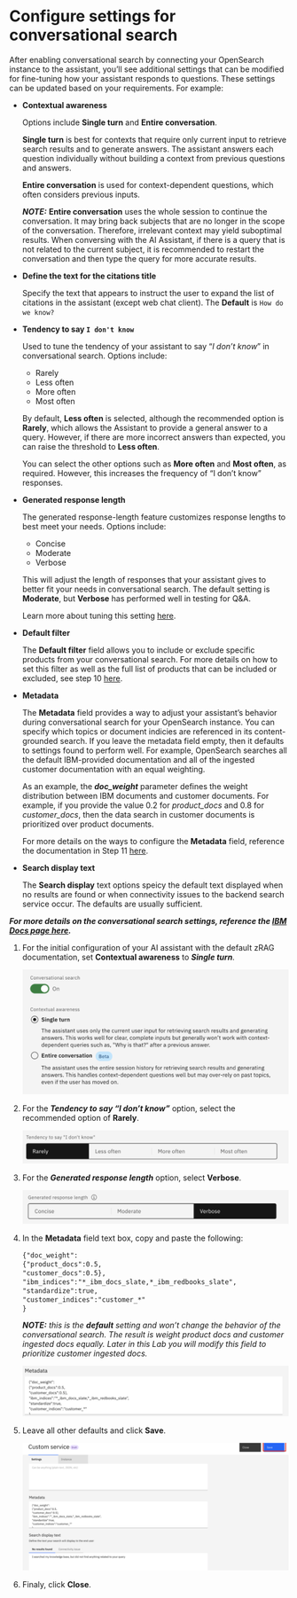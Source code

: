 # Configure settings for conversational search

After enabling conversational search by connecting your OpenSearch instance to the assistant, you’ll see additional settings that can be modified for fine-tuning how your assistant responds to questions. These settings can be updated based on your requirements. For example:

- **Contextual awareness**

    Options include **Single turn** and **Entire conversation**.

    **Single turn** is best for contexts that require only current input to retrieve search results and to generate answers. The assistant answers each question individually without building a context from previous questions and answers.

    **Entire conversation** is used for context-dependent questions, which often considers previous inputs. 
    
    ***NOTE:*** **Entire conversation** uses the whole session to continue the conversation. It may bring back subjects that are no longer in the scope of the conversation. Therefore, irrelevant context may yield suboptimal results. When conversing with the AI Assistant, if there is a query that is not related to the current subject, it is recommended to restart the conversation and then type the query for more accurate results.

- **Define the text for the citations title**

    Specify the text that appears to instruct the user to expand the list of citations in the assistant (except web chat client). The **Default** is `How do we know?`

- **Tendency to say `I don't know`**

    Used to tune the tendency of your assistant to say “*I don’t know*” in conversational search. Options include:

    - Rarely
    - Less often
    - More often
    - Most often

    By default, **Less often** is selected, although the recommended option is **Rarely**, which allows the Assistant to provide a general answer to a query. However, if there are more incorrect answers than expected, you can raise the threshold to **Less often**.

    You can select the other options such as **More often** and **Most often**, as required. However, this increases the frequency of “I don’t know” responses.

- **Generated response length**

    The generated response-length feature customizes response lengths to best meet your needs. Options include:

    - Concise
    - Moderate
    - Verbose

    This will adjust the length of responses that your assistant gives to better fit your needs in conversational search. The default setting is **Moderate**, but **Verbose** has performed well in testing for Q&A.

    Learn more about tuning this setting <a href="https://cloud.ibm.com/docs/watson-assistant/watson-assistant?topic=watson-assistant-conversational-search#tuning-the-generated-response-length-in-conversational-search" target="_blank">here</a>.

- **Default filter**

    The **Default filter** field allows you to include or exclude specific products from your conversational search. For more details on how to set this filter as well as the full list of products that can be included or excluded, see step 10 <a href="https://www.ibm.com/docs/en/watsonx/waz/2.0.0?topic=assistants-configuring-your-conversational-search#tasktask_k1z_vty_mdc__steps__1" target="_blank">here</a>.

- **Metadata**

    The **Metadata** field provides a way to adjust your assistant’s behavior during conversational search for your OpenSearch instance. You can specify which topics or document indicies are referenced in its content-grounded search. If you leave the metadata field empty, then it defaults to settings found to perform well. For example, OpenSearch searches all the default IBM-provided documentation and all of the ingested customer documentation with an equal weighting.

    As an example, the ***doc_weight*** parameter defines the weight distribution between IBM documents and customer documents. For example, if you provide the value 0.2 for *product_docs* and 0.8 for *customer_docs*, then the data search in customer documents is prioritized over product documents.

    For more details on the ways to configure the **Metadata** field, reference the documentation in Step 11 <a href="https://www.ibm.com/docs/en/watsonx/waz/2.0.0?topic=assistants-configuring-your-conversational-search#tasktask_k1z_vty_mdc__steps__1" target="_blank">here</a>.

- **Search display text**

    The **Search display** text options speicy the default text displayed when no results are found or when connectivity issues to the backend search service occur. The defaults are usually sufficient.

***For more details on the conversational search settings, reference the <a href="https://www.ibm.com/docs/en/watsonx/waz/2.0.0?topic=assistants-configuring-your-conversational-search" target="_blank">IBM Docs page here</a>.***

1. For the initial configuration of your AI assistant with the default zRAG documentation, set **Contextual awareness** to ***Single turn***.
   
    ![](_attachments/config1.png)

2. For the ***Tendency to say “I don’t know”*** option, select the recommended option of **Rarely**.
   
    ![](_attachments/config2.png)

3. For the ***Generated response length*** option, select **Verbose**.
    
    ![](_attachments/config3.png)

4. In the **Metadata** field text box, copy and paste the following:
   
    ```
    {"doc_weight":
    {"product_docs":0.5,
    "customer_docs":0.5}, "ibm_indices":"*_ibm_docs_slate,*_ibm_redbooks_slate", "standardize":true,
    "customer_indices":"customer_*"
    }
    ```

    ***NOTE:** this is the **default** setting and won’t change the behavior of the conversational search. The result is weight product docs and customer ingested docs equally. Later in this Lab you will modify this field to prioritize customer ingested docs.*

    ![](_attachments/config4.png)

5. Leave all other defaults and click **Save**.
   
    ![](_attachments/config5.png)

6. Finaly, click **Close**. 